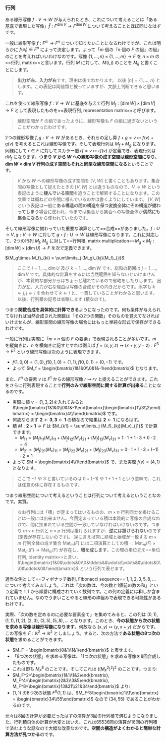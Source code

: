 ### 行列

ある線形写像 $f:V \to W$ が与えられたとき、これについて考えることは「ある基底で表現した写像」$\hat{f} : F^{\dim V}\to F^{\dim W}$ について考えることとほぼ同じなはずです。

一般に線形写像 $f : F^m \to F^n$ について知りたいことになるわけですが、これは明らかに $f(e_i)\in F^n$ によって決定します。よって「$m$ 個の『$n$ 個の $F$ の組』の組」のことを考えればいいわけなのです。写像 $\{1,\ldots,n\}\times\{1,\ldots,m\}\to F$ を $n\times m$ の==行列, matrix==と言います。行列 $M$ に対して、$M(i,j)$ のことを $M_{ij}$ と書くことにします。

> **出力が左、入力が右**です。理由は後でわかります。
> 以後 $[n] = \{1,\ldots,n\}$ とします。この表記は同値類と被っていますが、文脈上判断できると思います。

これを使って線形写像 $f:V\to W$ に基底を与えて行列 $M_f:[\dim W] \times [\dim V] \to F$ として表現したものを==表現行列, representation matrix==と呼びます。

> 線形空間が $F$ の組であったように、線形写像も $F$ の組に過ぎないということがわかったわけです。

2つの線形写像 $f,g: V \to W$ があるとき、それらの足し算 $f+g = v\mapsto f(v)+g(v)$ を考えるとこれは線形写像です。そして表現行列は $M_f + M_g$ になります。同様にして $r\in F$ に対してスカラー倍 $rf = v\mapsto rf(v)$ が定義でき、表現行列は $rM_f$ になります。**つまり $V$ から $W$ への線形写像の成す空間は線形空間になり、$\dim W\times \dim V$ 行列の成す空間もそれと同型な線形空間になる**ということです。

> $V$ から $W$ への線形写像の成す空間を $[V,W]$ と書くこともあります。集合間の写像として捉えたときの $[V,W]$ とは違うものなので、$V \to W$ という表記のように**棲んでいる空間**を追うことで解釈することになります。この文章では概ねどの空間に棲んでいるのかは書くようにしています。
> $[V,W]$ という表記は一般に**ある構造の間の構造を保つ変換全体にその構造が備わってしまう**場合に使われ、今までは集合から集合への写像全体が**偶然にも集合になる**から使われていたのです。

そして線形写像に備わっていた重要な演算として==合成==がありました。$f: U \to V, g : V \to W$ に対して $g\circ f: U \to W$ は線形写像になります。これに対応して、2つの行列 $M_f, M_g$ に対して==行列積, matrix multiplication==$M_g\times M_f:[\dim W]\times [\dim U] \to F$ を次で定義できます。

$(M_g\times M_f)_{ki} = \sum\limits_j (M_g)_{kj}(M_f)_{ji}$

> ここで $i = 1,\ldots,\dim U$ 及び $k = 1,\ldots,\dim W$ です。総和の範囲は $j = 1,\ldots,\dim V$ です。具体的な計算をするには当然範囲を知らないといけませんが、本質的な部分からはちょっと離れているので省略をしたりします。
> 出力が左、入力が右な理由は写像の合成がその向きだからです。添字も $k\leftarrow j, j\leftarrow i$ を合わせて $k\leftarrow i$ と、一貫していることがわかると思います。
> 以後、行列積の記号は省略します (積なので)。

つまり**関数合成を具体的に計算できる**ようになったのです。何も条件が与えられてなければ当然合成された関数は「その2つの関数」そのものを覚えてなければいけませんが、線形空間の線形写像の場合にはもっと単純な形式で保存ができるわけです。

一般に行列は実際に「$m\times n$ 個の $F$ の要素」で表現されることが多いです。$m$ を縦向きに、$n$ を横向きに記すとすれば例えば $f = (x,y,z)\mapsto (x+y,y-z) : F^3 \to F^2$ という線形写像は次のように表現できます。

- $f(1,0,0) = (1,0), f(0,1,0) = (1,1), f(0,0,1) = (0,-1)$ です。
- よって $M_f = \begin{bmatrix}1&1&0\\0&1&-1\end{bmatrix}$ となります。

また、$F^n$ の要素 $v$ は $F^1$ からの線形写像 $r \mapsto rv$ と捉えることができます。これをさらに行列表現することで**行列のみで線形空間に関する計算が出来る**ことになるのです。

- 実際に値 $v=(1,3,2)$を入れてみると $\begin{bmatrix}1&1&0\\0&1&-1\end{bmatrix}\begin{bmatrix}1\\3\\2\end{bmatrix} = \begin{bmatrix}4\\1\end{bmatrix}$ です。
- 何故ならまず $\mathbf{2}\leftarrow \mathbf{3}, \mathbf{3}\leftarrow \mathbf{1}$ の積なので結果は $\mathbf{2}\leftarrow \mathbf{1}$ になるはず。
- 積 $M:\mathbf{2}\times\mathbf{1}\to F$ は $M_{k1} = \sum\limits_j (M_f)_{kj}(M_v)_{j1}$ で計算できます。
    - $M_{11} = (M_f)_{11}(M_v)_{11} + (M_f)_{12}(M_v)_{21} + (M_f)_{13}(M_v)_{31} = 1\cdot 1 + 1\cdot 3 + 0\cdot 2 = 4$
    - $M_{21} = (M_f)_{21}(M_v)_{11} + (M_f)_{22}(M_v)_{21} + (M_f)_{23}(M_v)_{31} = 0\cdot 1 + 1\cdot 3 + (-1)\cdot 2 = 1$
- よって $M = \begin{bmatrix}4\\1\end{bmatrix}$ で、また実際 $f(v) = (4,1)$ となります。

> ここで $-1$ や $3$ と書いているのは $0+(-1)$ や $1+1+1$ という意味で、これは任意の体に存在するものです。

つまり線形空間について考えるということは行列について考えるということなのです。実質。

> なお行列には「積」が定まってはいるものの、$m\times n$ 行列同士を掛けることは一般には出来ません。今回定まっている積は本質的に写像の合成なわけで、間に挟まれている空間が一致していなければいけないのです。つまり $m\times n$ 行列と $n\times p$ 行列は掛けられますが、**逆には掛けられない**のです (定義が存在しないのです)。
> 逆に言えば常に終域と始域が一致する $m\times m$ 行列全体の成す集合 $\mathrm{Mat}_m(F)$ には二項演算としての積 $\cdot : \mathrm{Mat}_m(F) \times \mathrm{Mat}_m(F) \to \mathrm{Mat}_m(F)$ が存在し、**環を成します**。この環の単位元を==単位行列, identity matrix==と言い、$\begin{bmatrix}1&0&\cdots&0\\0&\ddots&&\vdots\\\vdots&&\ddots&0\\0&\cdots&0&1\end{bmatrix}$ という行列で表せます。

適当な例として==フィボナッチ数列, Fibonacci sequence== $1,1,2,3,5,8,\ldots$ について考えてみましょう。これは「次の数は、今の数と1個前の数の和」という定義で $1,1$ から順番に構成されていく数列です。この列の定義には**和**しか含まれていません。なのでうまいことやると線形の枠組みで表現できる可能性があるわけです。

実際、「次の数を定めるのに必要な要素全て」を集めてみると、この列は $(0,1),(1,1),(1,2),(2,3),$ $(3,5),(5,8),\ldots$ となります。このとき、**今の状態から次の状態を求める写像は線形写像になります**。何故なら $(x,y)\mapsto (y,x+y)$ だからです。この写像を $F:\mathbb{R}^2\to\mathbb{R}^2$ としましょう。すると、次の方法で**ある状態の8つ次の状態**を求めることができます。

- $M_F = \begin{bmatrix}0&1\\1&1\end{bmatrix}$ と表せます。
- 「8つ次の状態」を求める写像は、「1つ次の状態」を求める写像を8回合成したものです。
- これは即ち $M_F^8$ のことです。そしてこれは $((M_F^2)^2)^2$ のことです。つまり:
- $M_F^2=\begin{bmatrix}1&1\\1&2\end{bmatrix}, M_F^4=\begin{bmatrix}2&3\\3&5\end{bmatrix}, M_F^8=\begin{bmatrix}13&21\\21&34\end{bmatrix}$ より:
- $(1,1)$ の8つ次の状態 $F^8(1,1)$ は、$M_F^8\begin{bmatrix}1\\1\end{bmatrix} = \begin{bmatrix}34\\55\end{bmatrix}$ なので $(34,55)$ であることがわかるのです。

元々は8回の計算が必要だったはずの演算が3回の行列積で済むようになりました。行列積自体の計算が大変とはいえ、これは65536回の演算が16回の行列積で済むような話なので大幅な改善なのです。**空間の構造がよくわかると簡単な計算方法が見つかる**のです。
